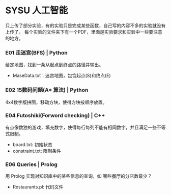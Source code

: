 # SYSU 人工智能 
只上传了部分实验，有的实验只是完成某些函数，自己写的内容不多的实验就没有上传了。
每个实验的文件夹下有一个PDF，里面是实验要求和实验中一些要注意的地方。

### E01 走迷宫(BFS) | Python
给定地图，找到一条从起点到终点的路径并输出。
* MaseData.txt：迷宫地图，包含起点(S)和终点(E)

### E02 15数码问题(A* 算法) | Python
4x4数字版拼图，移动方块，使得方块按顺序放置。

### E04 Futoshiki(Forword checking) | C++
有点像数独的游戏，填充数字，使得每行每列不能有相同数字，并且满足一些不等式限制。
* board.txt: 初始状态
* constraint.txt: 限制条件

### E06 Queries | Prolog
用 Prolog 实现对知识库中的某些信息的查询，如 哪些餐厅的分店数最少？
* Restaurants.pl: 代码文件
